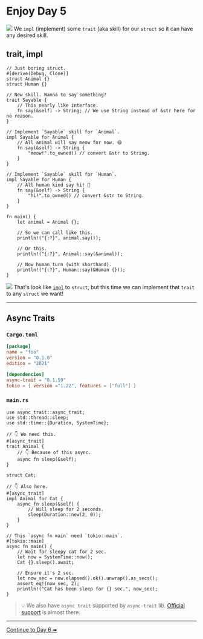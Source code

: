 # Enjoy Day 5

![](/assets/kat.png) <span class="speech-bubble">We `impl` (implement) some `trait` (aka skill) for our `struct` so it can have any desired skill.</span>

## trait, impl

```rust,editable
// Just boring struct.
#[derive(Debug, Clone)]
struct Animal {}
struct Human {}

// New skill. Wanna to say something?
trait Sayable {
    // This nearly like interface.
    fn say(&self) -> String; // We use String instead of &str here for no reason.
}

// Implement `Sayable` skill for `Animal`.
impl Sayable for Animal {
    // All animal will say meow for now. 😆
    fn say(&self) -> String {
        "meow!".to_owned() // convert &str to String.
    }
}

// Implement `Sayable` skill for `Human`.
impl Sayable for Human {
    // All human kind say hi! 🤘
    fn say(&self) -> String {
        "hi!".to_owned() // convert &str to String.
    }
}

fn main() {
    let animal = Animal {};

    // So we can call like this.
    println!("{:?}", animal.say());

    // Or this.
    println!("{:?}", Animal::say(&animal));

    // Now human turn (with shorthand).
    println!("{:?}", Human::say(&Human {}));
}
```

![](/assets/duck.png) <span class="speech-bubble">That's look like [`impl`](enjoy3.md) to `struct`, but this time we can implement that `trait` to any `struct` we want!</span>

---

## Async Traits

### `Cargo.toml`

```toml
[package]
name = "foo"
version = "0.1.0"
edition = "2021"

[dependencies]
async-trait = "0.1.59"
tokio = { version ="1.22", features = ["full"] }
```

### `main.rs`

```rust,editable,edition2021
use async_trait::async_trait;
use std::thread::sleep;
use std::time::{Duration, SystemTime};

// 👇 We need this.
#[async_trait]
trait Animal {
    // 👇 Because of this async.
    async fn sleep(&self);
}

struct Cat;

// 👇 Also here.
#[async_trait]
impl Animal for Cat {
    async fn sleep(&self) {
        // Will sleep for 2 seconds.
        sleep(Duration::new(2, 0));
    }
}

// This `async fn main` need `tokio::main`.
#[tokio::main]
async fn main() {
    // Wait for sleepy cat for 2 sec.
    let now = SystemTime::now();
    Cat {}.sleep().await;

    // Ensure it's 2 sec.
    let now_sec = now.elapsed().ok().unwrap().as_secs();
    assert_eq!(now_sec, 2);
    println!("Cat has been sleep for {} sec.", now_sec);
}
```

> 💡 We also have `async trait` supported by `async-trait` lib. [Official support](https://blog.rust-lang.org/inside-rust/2022/11/17/async-fn-in-trait-nightly.html) is almost there.

---

[Continue to Day 6 ➠](./enjoy6.md)
